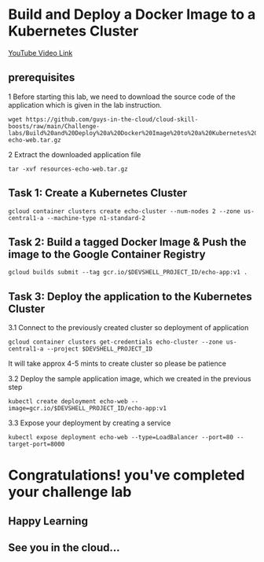 # Build and Deploy a Docker Image to a Kubernetes Cluster

[YouTube Video Link](*)

## prerequisites 

1 Before starting this lab, we need to download the source code of the application which is given in the lab instruction.
```
wget https://github.com/guys-in-the-cloud/cloud-skill-boosts/raw/main/Challenge-labs/Build%20and%20Deploy%20a%20Docker%20Image%20to%20a%20Kubernetes%20Cluster/resources-echo-web.tar.gz
```
2 Extract the downloaded application file 
```
tar -xvf resources-echo-web.tar.gz
```
## Task 1: Create a Kubernetes Cluster 
```
gcloud container clusters create echo-cluster --num-nodes 2 --zone us-central1-a --machine-type n1-standard-2
```

## Task 2: Build a tagged Docker Image & Push the image to the Google Container Registry
```
gcloud builds submit --tag gcr.io/$DEVSHELL_PROJECT_ID/echo-app:v1 .
```

## Task 3: Deploy the application to the Kubernetes Cluster

3.1 Connect to the previously created cluster so deployment of application
```
gcloud container clusters get-credentials echo-cluster --zone us-central1-a --project $DEVSHELL_PROJECT_ID
```
It will take approx 4-5 mints to create cluster so please be patience

3.2 Deploy the sample application image, which we created in the previous step
```
kubectl create deployment echo-web --image=gcr.io/$DEVSHELL_PROJECT_ID/echo-app:v1
```
3.3 Expose your deployment by creating a service
```
kubectl expose deployment echo-web --type=LoadBalancer --port=80 --target-port=8000
```

# Congratulations! you've completed your challenge lab
## Happy Learning
## See you in the cloud...
